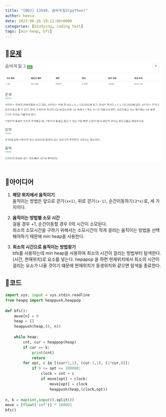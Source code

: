 ```yaml
---
title: "[BOJ] 13549. 숨바꼭질3(python)"
author: heesu
date: 2023-06-26 19:12:00+0900
categories: [Studying, coding test]
tags: [min heap, bfs]
---
```

## 📌[문제](https://www.acmicpc.net/problem/13549)
![Alt text](https://raw.githubusercontent.com/skagmltn7/practice_coding_test/fe1b5271415ca4f48b323a710bcf3d8ba6786bf8/BOJ/img/problem_13549.PNG)
<br><br>

## 💪아이디어<br>
1. **해당 위치에서 움직이기**<br>
움직이는 방법은 앞으로 걷기`(x+1)`, 뒤로 걷기`(x-1)`, 순간이동하기`(2*x)`로, 세 가지이다.<br>

2. **움직이는 방법별 소모 시간**<br>
걸을 경우 +1, 순간이동할 경우 0의 시간이 소모된다.<br>
최소의 소모시간을 구하기 위해서는 소모시간이 적게 걸리는 움직이는 방법을 선택해야하기 때문에 min heap을 사용한다.<br>

3. **최소의 시간으로 움직이는 방법찾기**<br>
bfs를 사용하는데 min heap을 사용하여 최소의 시간이 걸리는 방법부터 탐색한다.<br>
(시간, 현재위치)로 요소를 넣는다. hepapop 을 하면 현재위치에서 최소의 시간이 걸리는 요소가 나올 것이기 떄문에 현재위치가 동생위치와 같으면 탐색을 종료한다.<br>

## 🥂코드

```python
import sys; input = sys.stdin.readline
from heapq import heappush,heappop

def bfs():
    move[n] = 0
    heap = []
    heappush(heap,(0, n))

    while heap:
        cnt, cur = heappop(heap)
        if cur == k: 
            print(cnt)
            return
        for opt, c in [(cur+1,1), (cur-1,1), (2*cur,0)]:
            if 0 <= opt <= 100000:
                clock = cnt + c
                if move[opt] > clock:
                    move[opt] = clock
                    heappush(heap,(clock,opt))

n, k = map(int,input().split())
move = [float('inf')] * 100001
bfs()
```